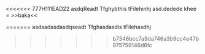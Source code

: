 <<<<<<< 777H111EAD22
asdqReadt Tfghybthis tFilehinhj
asd.dedede khee = >>baka<<

=======
asdsadasdasdqseadt Tfghasdasdis tFilehasdhj
>>>>>>> b7346bcc7a9da746a3b9cc4e47b975759146d6fc
>>>>>>> 
